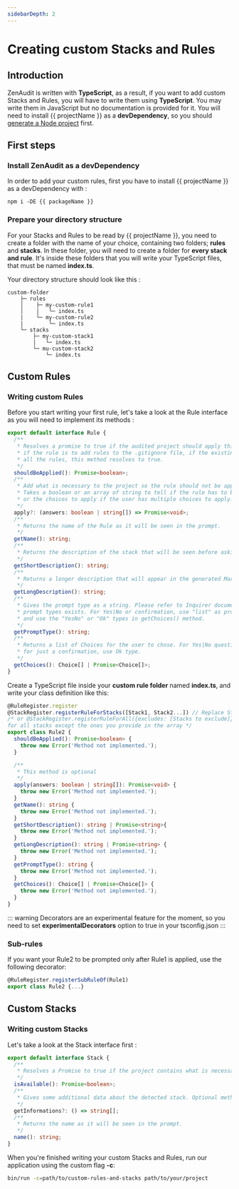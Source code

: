 ```yaml
---
sidebarDepth: 2
---
```


# Creating custom Stacks and Rules

## Introduction

ZenAudit is written with **TypeScript**, as a result, if you want to add custom Stacks and Rules, you will have to write them using **TypeScript**. You may write them in JavaScript but no documentation is provided for it. You will need to install {{ projectName }} as a **devDependency**, so you should [generate a Node project](https://docs.npmjs.com/creating-node-js-modules) first.

## First steps

### Install ZenAudit as a devDependency

In order to add your custom rules, first you have to install {{ projectName }} as a devDependency with :

`npm i -DE {{ packageName }}`

### Prepare your directory structure

For your Stacks and Rules to be read by {{ projectName }}, you need to create a folder with the name of your choice, containing two folders; **rules** and **stacks**. In these folder, you will need to create a folder for **every stack and rule**. It's inside these folders that you will write your TypeScript files, that must be named **index.ts**.

Your directory structure should look like this :

```
custom-folder
    ├─ rules
    │    ├─ my-custom-rule1
    │    |   └─ index.ts
    |    └─ my-custom-rule2
    |        └─ index.ts
    └─ stacks
        ├─ my-custom-stack1
        |   └─ index.ts
        └─ mu-custom-stack2
            └─ index.ts
```

## Custom Rules

### Writing custom Rules

Before you start writing your first rule, let's take a look at the Rule interface as you will need to implement its methods :

```ts
export default interface Rule {
  /**
   * Resolves a promise to true if the audited project should apply this rule. For example,
   * if the rule is to add rules to the .gitignore file, if the existing .gitignore does not contains
   * all the rules, this method resolves to true.
   */
  shouldBeApplied(): Promise<boolean>;
  /**
   * Add what is necessary to the project so the rule should not be applied again.
   * Takes a boolean or an array of string to tell if the rule has to be applied,
   * or the choices to apply if the user has multiple choices to apply.
   */
  apply?: (answers: boolean | string[]) => Promise<void>;
  /**
   * Returns the name of the Rule as it will be seen in the prompt.
   */
  getName(): string;
  /**
   * Returns the description of the stack that will be seen before asking if the user wants to apply it.
   */
  getShortDescription(): string;
  /**
   * Returns a longer description that will appear in the generated Markdown/PDF report.
   */
  getLongDescription(): string;
  /**
   * Gives the prompt type as a string. Please refer to Inquirer documentation to know which
   * prompt types exists. For Yes|No or confirmation, use "list" as prompt type,
   * and use the "YesNo" or "Ok" types in getChoices() method.
   */
  getPromptType(): string;
  /**
   * Returns a list of Choices for the user to chose. For Yes|No question, use native YesNo type,
   * for just a confirmation, use Ok type.
   */
  getChoices(): Choice[] | Promise<Choice[]>;
}
```

Create a TypeScript file inside your **custom rule folder** named **index.ts**, and write your class definition like this:

```ts
@RuleRegister.register
@StackRegister.registerRuleForStacks([Stack1, Stack2...]) // Replace Stack1, Stack2... with Stack classes
/* or @StackRegister.registerRuleForAll({excludes: [Stacks to exclude]}) to register
for all stacks except the ones you provide in the array */
export class Rule2 {
  shouldBeApplied(): Promise<boolean> {
    throw new Error('Method not implemented.');
  }

  /**
   * This method is optional
   */
  apply(answers: boolean | string[]): Promise<void> {
    throw new Error('Method not implemented.');
  }
  getName(): string {
    throw new Error('Method not implemented.');
  }
  getShortDescription(): string | Promise<string>{
    throw new Error('Method not implemented.');
  }
  getLongDescription(): string | Promise<string> {
    throw new Error('Method not implemented.');
  }
  getPromptType(): string {
    throw new Error('Method not implemented.');
  }
  getChoices(): Choice[] | Promise<Choice[]> {
    throw new Error('Method not implemented.');
  }
}
```

::: warning
Decorators are an experimental feature for the moment, so you need to set **experimentalDecorators** option to true in your tsconfig.json
:::

### Sub-rules

If you want your Rule2 to be prompted only after Rule1 is applied, use the following decorator:

```ts
@RuleRegister.registerSubRuleOf(Rule1)
export class Rule2 {...}
```

## Custom Stacks

### Writing custom Stacks

Let's take a look at the Stack interface first :

```ts
export default interface Stack {
  /**
   * Resolves a Promise to true if the project contains what is necessary to detect the stack.
   */
  isAvailable(): Promise<boolean>;
  /**
   * Gives some additional data about the detected stack. Optional method.
   */
  getInformations?: () => string[];
  /**
   * Returns the name as it will be seen in the prompt.
   */
  name(): string;
}
```

When you're finished writing your custom Stacks and Rules, run our application using the custom flag **-c**:

```bash
bin/run -c=path/to/custom-rules-and-stacks path/to/your/project
```

<script>
export default {
    computed: {
        packageName: function() {
            const parsedPackage = require('../../package.json');

            return parsedPackage.name;
        },
        projectName: function() {
            const config = require('../.vuepress/config.js');

            return config.title;
        },
    }
}
</script>

